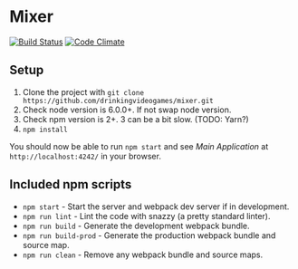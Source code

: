 # Mixer


[![Build Status](https://img.shields.io/travis/drinkingvideogames/mixer.svg?style=flat-square)](https://travis-ci.org/drinkingvideogames/mixer)
[![Code Climate](https://img.shields.io/codeclimate/github/drinkingvideogames/mixer.svg?style=flat-square)](https://codeclimate.com/github/drinkingvideogames/mixer)

## Setup
1. Clone the project with `git clone https://github.com/drinkingvideogames/mixer.git`
2. Check node version is 6.0.0+. If not swap node version.
3. Check npm version is 2+. 3 can be a bit slow. (TODO: Yarn?)
4. `npm install`

You should now be able to run `npm start` and see *Main Application* at `http://localhost:4242/` in your browser.

## Included npm scripts
- `npm start` - Start the server and webpack dev server if in development.
- `npm run lint` - Lint the code with snazzy (a pretty standard linter).
- `npm run build` - Generate the development webpack bundle.
- `npm run build-prod` - Generate the production webpack bundle and source map.
- `npm run clean` - Remove any webpack bundle and source maps.
